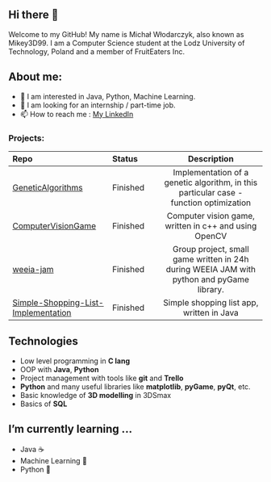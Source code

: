 ## Hi there 👋

 Welcome to my GitHub! My name is Michał Włodarczyk, also known as Mikey3D99.
 I am a Computer Science student at the Lodz University of Technology, Poland and a member of FruitEaters Inc. 

 ## About me:
- 👀 I am interested in Java, Python, Machine Learning.
- 💞️ I am looking for an internship / part-time job.
- 📫 How to reach me : [ My LinkedIn](https://www.linkedin.com/in/michal-wlodarczyk-0b17771a7/)

### Projects:

|Repo|Status&nbsp;&nbsp;&nbsp;&nbsp;&nbsp;&nbsp;&nbsp;&nbsp;|Description|
|:---|:---|:---:|
|[GeneticAlgorithms](https://github.com/Mikey3D99/GeneticAlgorithms)|Finished| Implementation of a genetic algorithm, in this particular case - function optimization|
|[ComputerVisionGame](https://github.com/Mikey3D99/ComputerVisionGame)| Finished|Computer vision game, written in c++ and using OpenCV|
|[weeia-jam](https://github.com/FruitEaters-Inc/weeia-jam)|Finished| Group project, small game written in 24h during WEEIA JAM with python and pyGame library.|
|[Simple-Shopping-List-Implementation](https://github.com/Mikey3D99/Simple_Shopping_List_Implementation)| Finished|Simple shopping list app, written in Java|


## Technologies
* Low level programming in **C lang**
* OOP with **Java**, **Python**
* Project management with tools like **git** and **Trello**
* **Python** and many useful libraries like **matplotlib**, **pyGame**, **pyQt**, etc.
* Basic knowledge of **3D modelling** in 3DSmax
* Basics of **SQL**

##  I’m currently learning ...
* Java :coffee:
* Machine Learning :robot:
* Python :snake:
